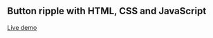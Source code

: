 ## Button ripple with HTML, CSS and JavaScript

[Live demo](https://emanuel-fuentes.github.io/button-ripple/)